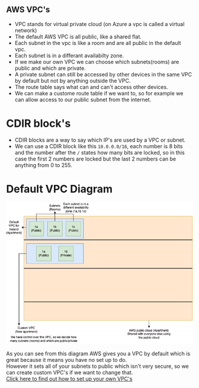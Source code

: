 ## AWS VPC's

- VPC stands for virtual private cloud (on Azure a vpc is called a virtual network)
- The default AWS VPC is all public, like a shared flat.
- Each subnet in the vpc is like a room and are all public in the default vpc.
- Each subnet is in a differant availabilty zone.
- If we make our own VPC we can choose which subnets(rooms) are public and which are private.
- A private subnet can still be accessed by other devices in the same VPC by default but not by anything outside the VPC.
- The route table says what can and can't access other devices.
- We can make a custome route table if we want to, so for example we can allow access to our public subnet from the internet.


# CDIR block's
- CDIR blocks are a way to say which IP's are used by a VPC or subnet.
- We can use a CDIR block like this `10.0.0.0/16`, each number is 8 bits and the number after the `/` states how many bits are locked, so in this case the first 2 numbers are locked but the last 2 numbers can be anything from 0 to 255.<br>

# Default VPC Diagram
![Default vpc diagram](../../../readme-images/default-vpc-diagram.jpg)<br>

As you can see from this diagram AWS gives you a VPC by default which is great because it means you have no set up to do.<br>
However it sets all of your subnets to public which isn't very secure, so we can create custom VPC's if we want to change that.<br>
[Click here to find out how to set up your own VPC's](../setting-up-custom-vpc's/README.md)
